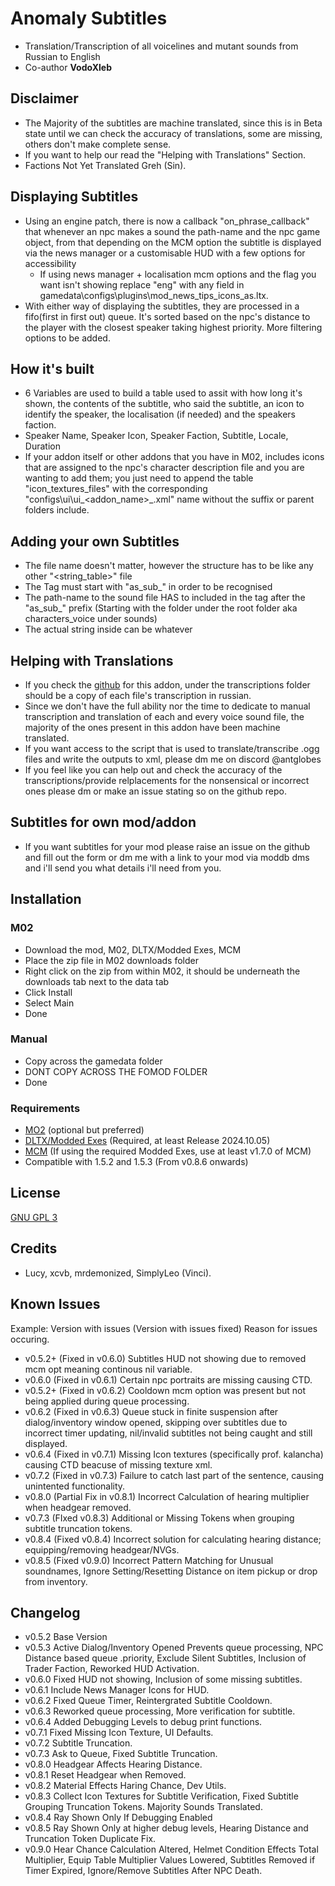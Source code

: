 # Anomaly Subtitles
- Translation/Transcription of all voicelines and mutant sounds from Russian to English
- Co-author **VodoXleb**

## Disclaimer
- The Majority of the subtitles are machine translated, since this is in Beta state until we can check the accuracy of translations,  some are missing, others don't make complete sense.
- If you want to help our read the "Helping with Translations" Section.
- Factions Not Yet Translated  Greh (Sin).

## Displaying Subtitles
- Using an engine patch, there is now a callback "on_phrase_callback" that whenever an npc makes a sound
  the path-name and the npc game object, from that depending on the MCM option the subtitle is displayed
  via the news manager or a customisable HUD with a few options for accessibility
  - If using news manager + localisation mcm options and the flag you want isn't showing replace "eng" with any field in gamedata\configs\plugins\mod_news_tips_icons_as.ltx.
- With either way of displaying the subtitles, they are processed in a fifo(first in first out) queue. It's sorted based on the npc's distance to the player with the closest speaker taking highest priority. More filtering options to be added.

## How it's built
- 6 Variables are used to build a table used to assit with how long it's shown, the contents of the subtitle, who said the subtitle, an icon to identify the speaker, the localisation (if needed) and the speakers faction.
- Speaker Name, Speaker Icon, Speaker Faction, Subtitle, Locale, Duration
- If your addon itself or other addons that you have in M02, includes icons that are assigned to the npc's character description file and you are wanting to add them; you just need to append the table "icon_textures_files" with the corresponding "configs\ui\ui_<addon_name>_.xml" name without the suffix or parent folders include.
  
## Adding your own Subtitles
- The file name doesn't matter, however the structure has to be like any other "<string_table>" file
- The Tag must start with "as_sub_" in order to be recognised
- The path-name to the sound file HAS to included in the tag after the "as_sub_" prefix (Starting with the folder under the root folder aka characters_voice under sounds)
- The actual string inside can be whatever 

## Helping with Translations
- If you check the [github](https://github.com/antglobes/Anomaly-Subtitles) for this addon, under the transcriptions folder should be a copy of each file's transcription in russian.
- Since we don't have the full ability nor the time to dedicate to manual transcription and translation of each and every voice sound file, the majority of the ones present in this addon have been machine translated.
- If you want access to the script that is used to translate/transcribe .ogg files and write the outputs to xml, please dm me on discord @antglobes
- If you feel like you can help out and check the accuracy of the transcriptions/provide relplacements for the nonsensical or incorrect ones please dm or make an issue stating so on the github repo.

## Subtitles for own mod/addon
- If you want subtitles for your mod please raise an issue on the github and fill out the form or dm me with a link to your mod via moddb dms and i'll send you what details i'll need from you.

## Installation
### M02
- Download the mod, M02, DLTX/Modded Exes, MCM
- Place the zip file in M02 downloads folder
- Right click on the zip from within M02, it should be underneath the downloads tab next to the data tab
- Click Install
- Select Main
- Done

### Manual
- Copy across the gamedata folder
- DONT COPY ACROSS THE FOMOD FOLDER
- Done
  
### Requirements
- [MO2](https://github.com/ModOrganizer2/modorganizer) (optional but preferred)
- [DLTX/Modded Exes](https://github.com/themrdemonized/STALKER-Anomaly-modded-exes) (Required, at least Release 2024.10.05)
- [MCM]() (If using the required Modded Exes, use at least v1.7.0 of MCM)
- Compatible with 1.5.2 and 1.5.3 (From v0.8.6 onwards)

## License
[GNU GPL 3](https://www.gnu.org/licenses/gpl-3.0.en.html)

## Credits
- Lucy, xcvb, mrdemonized, SimplyLeo (Vinci).
  
## Known Issues
Example: Version with issues (Version with issues fixed) Reason for issues occuring.
- v0.5.2+ (Fixed in v0.6.0) Subtitles HUD not showing due to removed mcm opt meaning continous nil variable.
- v0.6.0 (Fixed in v0.6.1) Certain npc portraits are missing causing CTD.
- v0.5.2+ (Fixed in v0.6.2) Cooldown mcm option was present but not being applied during queue processing.
- v0.6.2 (Fixed in v0.6.3) Queue stuck in finite suspension after dialog/inventory window opened, skipping over subtitles due to incorrect timer updating, nil/invalid subtitles not being caught and still displayed.
- v0.6.4 (Fixed in v0.7.1) Missing Icon textures (specifically prof. kalancha) causing CTD beacuse of missing texture xml.
- v0.7.2 (Fixed in v0.7.3) Failure to catch last part of the sentence, causing unintented functionality.
- v0.8.0 (Partial Fix in v0.8.1) Incorrect Calculation of hearing multiplier when headgear removed.
- v0.7.3 (FIxed v0.8.3) Additional or Missing Tokens when grouping subtitle truncation tokens.
- v0.8.4 (Fixed v0.8.4) Incorrect solution for calculating hearing distance; equipping/removing headgear/NVGs.
- v0.8.5 (Fixed v0.9.0) Incorrect Pattern Matching for Unusual soundnames, Ignore Setting/Resetting Distance on item pickup or drop from inventory.
  
## Changelog
- v0.5.2 Base Version
- v0.5.3 Active Dialog/Inventory Opened Prevents queue processing, NPC Distance based queue .priority, Exclude Silent Subtitles, Inclusion of Trader Faction, Reworked HUD Activation.
- v0.6.0 Fixed HUD not showing, Inclusion of some missing subtitles.
- v0.6.1 Include News Manager Icons for HUD.
- v0.6.2 Fixed Queue Timer, Reintergrated Subtitle Cooldown.
- v0.6.3 Reworked queue processing, More verification for subtitle.
- v0.6.4 Added Debugging Levels to debug print functions.
- v0.7.1 Fixed Missing Icon Texture, UI Defaults.
- v0.7.2 Subtitle Truncation.
- v0.7.3 Ask to Queue, Fixed Subtitle Truncation.
- v0.8.0 Headgear Affects Hearing Distance.
- v0.8.1 Reset Headgear when Removed.
- v0.8.2 Material Effects Haring Chance, Dev Utils.
- v0.8.3 Collect Icon Textures for Subtitle Verification, Fixed Subtitle Grouping Truncation Tokens. Majority Sounds Translated.
- v0.8.4 Ray Shown Only If Debugging Enabled
- v0.8.5 Ray Shown Only at higher debug levels, Hearing Distance and Truncation Token Duplicate Fix.
- v0.9.0 Hear Chance Calculation Altered, Helmet Condition Effects Total Multiplier, Equip Table Multiplier Values Lowered, Subtitles Removed if Timer Expired, Ignore/Remove Subtitles After NPC Death.